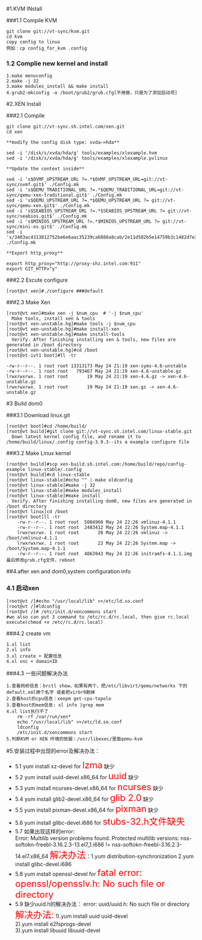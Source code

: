 #1.KVM INstall

###1.1 Compile KVM

	git clone git://vt-sync/kvm.git
	cd kvm   
	copy config to linux
	例如：cp config_for_kvm .config

### 1.2 Complie new kernel and install

	1.make menuconfig
	2.make -j 32 
	3.make modules_install && make install
	4.grub2-mkconfig -o /boot/grub2/grub.cfg[不用做，只是为了添加启动项]

#2.XEN Install

###2.1 Compile
 
	git clone git://vt-sync.sh.intel.com/xen.git
	cd xen

	**modify the config disk type: xvda—>hda**

	sed -i '/disk/s/xvda/hda/g' tools/examples/xlexample.hvm
	sed -i '/disk/s/xvda/hda/g' tools/examples/xlexample.pvlinux

	**Update the context inside**

	sed -i 's$OVMF_UPSTREAM_URL ?=.*$OVMF_UPSTREAM_URL=git://vt-sync/ovmf.git$' ./Config.mk
	sed -i 's$QEMU_TRADITIONAL_URL ?=.*$QEMU_TRADITIONAL_URL=git://vt-sync/qemu-xen-traditional.git$' ./Config.mk
	sed -i 's$QEMU_UPSTREAM_URL ?=.*$QEMU_UPSTREAM_URL ?= git://vt-sync/qemu-xen.git$' ./Config.mk
	sed -i 's$SEABIOS_UPSTREAM_URL ?=.*$SEABIOS_UPSTREAM_URL ?= git://vt-sync/seabios.git$' ./Config.mk
	sed -i 's$MINIOS_UPSTREAM_URL ?=.*$MINIOS_UPSTREAM_URL ?= git://vt-sync/mini-os.git$' ./Config.mk
	sed -i 's/3403ac4313812752be6e6aac35239ca6888a8cab/2e11d582b5e14759b3c1482d7e317b4a7257e77d/' ./Config.mk

	**Export http_proxy**

	export http_proxy="http://proxy-shz.intel.com:911"
	export GIT_HTTP="y"

###2.2 Excute configure 

	[root@vt xen]#./configure ###default 

###2.3 Make Xen

	[root@vt xen]#make xen -j $num_cpu  # '-j $num_cpu'
	  Make tools, install xen & tools  
	[root@vt xen-unstable.hg]#make tools -j $num_cpu  
	[root@vt xen-unstable.hg]#make install-xen  
	[root@vt xen-unstable.hg]#make install-tools 
	  Verify. After finishing installing xen & tools, new files are generated in /boot directory
	[root@vt xen-unstable.hg]#cd /boot 
	[root@vt-ivt1 boot]#ll -tr 
	
	-rw-r--r--. 1 root root 13313173 May 24 21:19 xen-syms-4.6-unstable 
	-rw-r--r--. 1 root root   793467 May 24 21:19 xen-4.6-unstable.gz 
	lrwxrwxrwx. 1 root root       19 May 24 21:19 xen-4.6.gz -> xen-4.6-unstable.gz 
	lrwxrwxrwx. 1 root root       19 May 24 21:19 xen.gz -> xen-4.6-unstable.gz 

#3 Build dom0

###3.1 Download linux.git

	[root@vt boot]#cd /home/build/ 
	[root@vt build]#git clone git://vt-sync.sh.intel.com/linux-stable.git  
	  Down latest kernel config file, and rename it to /home/build/linux/.config config-3.9.3--its a example configure file

###3.2 Make Linux kernel

	[root@vt build]#scp xen-build.sh.intel.com:/home/build/repo/config-example linux-stable/.config 
	[root@vt build]#cd linux-stable 
	[root@vt linux-stable]#echo "" | make oldconfig  
	[root@vt linux-stable]#make -j 32 
	[root@vt linux-stable]#make modules_install  
	[root@vt linux-stable]#make install  
	. Verify. After finishing installing dom0, new files are generated in /boot directory
	[root@vt linux]cd /boot 
	[root@vt boot]ll -tr 
		-rw-r--r--. 1 root root  5084960 May 24 22:26 vmlinuz-4.1.1
		-rw-r--r--. 1 root root  2483412 May 24 22:26 System.map-4.1.1 
		lrwxrwxrwx. 1 root root       20 May 24 22:26 vmlinuz -> /boot/vmlinuz-4.1.1
		lrwxrwxrwx. 1 root root       23 May 24 22:26 System.map -> /boot/System.map-4.1.1 
		-rw-r--r--. 1 root root  4863943 May 24 22:26 initramfs-4.1.1.img 
	最后修改grub.cfg文件，reboot
##4.after xen and dom0,system configuration info

### 4.1 启动xen
	[root@vt /]#echo "/usr/local/lib" >>/etc/ld.so.conf
	[root@vt /]#ldconfig
	[root@vt /]# /etc/init.d/xencommons start
	#we also can put 3 command to /etc/rc.d/rc.local, then give rc.local execute(chmod +x /etc/rc.d/rc.local)

###4.2 create vm

	1.xl list
	2.xl info 
	3.xl create + 配置信息
	4.xl vnc + domainID

###4.3 一些问题解决办法

	1.查看网桥信息：brctl show，如果有两个，把/etc/libvirt/qemu/networks 下的default.xml换个名字 或者把virbr0删掉
	2.查看host的cpu信息：xenpm get-cpu-topolo
	3.查看host的mem信息: xl info |grep mem
	4.xl list执行不了
		rm -rf /var/run/xen*
		echo "/usr/local/lib" >>/etc/ld.so.conf
		ldconfig
		/etc/init.d/xencommons start
	5.判断KVM or XEN 环境的依据：/usr/libexec/里面qemu-kvm

#5.安装过程中出现的error及解决办法：
- 5.1 yum install xz-devel for <font color=red size=5>lzma</font> 缺少	
- 5.2 yum install uuid-devel.x86_64 for <font color=red size=5>uuid</font> 缺少
- 5.3 yum install ncurses-devel.x86_64 for <font color=red size=5>ncurses</font> 缺少
- 5.4 yum install glib2-devel.x86_64  for <font color=red size=5>glib 2.0</font>     缺少
- 5.5 yum install pixman-devel.x86_64 for <font color=red size=5>pixman</font> 缺少
- 5.6 yum install glibc-devel.i686 for <font color=red size=5>stubs-32.h文件缺失</font>
- 5.7 如果出现这样的error:  
	Error:  Multilib version problems found.
	Protected multilib versions: nss-softokn-freebl-3.16.2.3-13.el7_1.i686 != nss-softokn-freebl-3.16.2.3-14.el7.x86_64
	<font color=red size=5>解决办法</font>：1.yum distribution-synchronization 2.yum install glibc-devel.i686
- 5.8 yum install openssl-devel for <font color=red size=5>fatal error: openssl/opensslv.h: No such file or directory</font>
- 5.9 缺少uuid.h的解决办法：
	error: uuid/uuid.h: No such file or directory
 	<font color=red size=5>解决办法:</font>
	1).yum install uuid uuid-devel  
	2).yum install e2fsprogs-devel  
	3).yum install libuuid libuuid-devel



